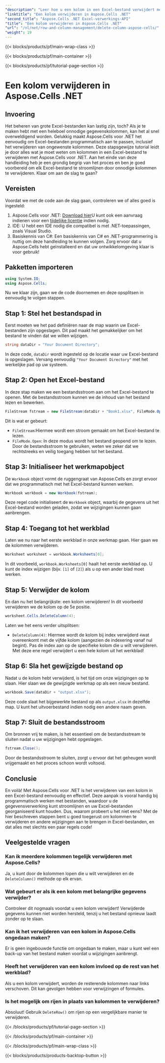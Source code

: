 ```yaml
---
"description": "Leer hoe u een kolom in een Excel-bestand verwijdert met Aspose.Cells voor .NET. Volg onze gedetailleerde, stapsgewijze handleiding om uw Excel-bestandswijzigingen te stroomlijnen."
"linktitle": "Een kolom verwijderen in Aspose.Cells .NET"
"second_title": "Aspose.Cells .NET Excel-verwerkings-API"
"title": "Een kolom verwijderen in Aspose.Cells .NET"
"url": "/nl/net/row-and-column-management/delete-column-aspose-cells/"
"weight": 19
---
```


{{< blocks/products/pf/main-wrap-class >}}

{{< blocks/products/pf/main-container >}}

{{< blocks/products/pf/tutorial-page-section >}}

# Een kolom verwijderen in Aspose.Cells .NET

## Invoering
Het beheren van grote Excel-bestanden kan lastig zijn, toch? Als je te maken hebt met een heleboel onnodige gegevenskolommen, kan het al snel overweldigend worden. Gelukkig maakt Aspose.Cells voor .NET het eenvoudig om Excel-bestanden programmatisch aan te passen, inclusief het verwijderen van ongewenste kolommen. Deze stapsgewijze tutorial leidt je door alles wat je moet weten om kolommen in een Excel-bestand te verwijderen met Aspose.Cells voor .NET.
Aan het einde van deze handleiding heb je een grondig begrip van het proces en ben je goed voorbereid om elk Excel-bestand te stroomlijnen door onnodige kolommen te verwijderen. Klaar om aan de slag te gaan?
## Vereisten
Voordat we met de code aan de slag gaan, controleren we of alles goed is ingesteld:
1. Aspose.Cells voor .NET: [Download hier](https://releases.aspose.com/cells/net/)U kunt ook een aanvraag indienen voor een [tijdelijke licentie](https://purchase.aspose.com/temporary-license/) indien nodig.
2. IDE: U hebt een IDE nodig die compatibel is met .NET-toepassingen, zoals Visual Studio.
3. Basiskennis van C#: Een basiskennis van C# en .NET-programmering is nuttig om deze handleiding te kunnen volgen.
Zorg ervoor dat u Aspose.Cells hebt geïnstalleerd en dat uw ontwikkelomgeving klaar is voor gebruik!
## Pakketten importeren
```csharp
using System.IO;
using Aspose.Cells;
```
Nu we klaar zijn, gaan we de code doornemen en deze opsplitsen in eenvoudig te volgen stappen.
## Stap 1: Stel het bestandspad in
Eerst moeten we het pad definiëren naar de map waarin uw Excel-bestanden zijn opgeslagen. Dit pad maakt het gemakkelijker om het bestand te vinden dat we willen wijzigen.
```csharp
string dataDir = "Your Document Directory";
```
In deze code, `dataDir` wordt ingesteld op de locatie waar uw Excel-bestand is opgeslagen. Vervang eenvoudig `"Your Document Directory"` met het werkelijke pad op uw systeem.
## Stap 2: Open het Excel-bestand
In deze stap maken we een bestandsstroom aan om het Excel-bestand te openen. Met de bestandsstroom kunnen we de inhoud van het bestand lezen en bewerken.
```csharp
FileStream fstream = new FileStream(dataDir + "Book1.xlsx", FileMode.Open);
```
Dit is wat er gebeurt:
- `FileStream`:Hiermee wordt een stroom gemaakt om het Excel-bestand te lezen.
- `FileMode.Open`: In deze modus wordt het bestand geopend om te lezen.
Door de bestandsstroom te gebruiken, weten we zeker dat we rechtstreeks en veilig toegang hebben tot het bestand.
## Stap 3: Initialiseer het werkmapobject
De `Workbook` object vormt de ruggengraat van Aspose.Cells en zorgt ervoor dat we programmatisch met het Excel-bestand kunnen werken.
```csharp
Workbook workbook = new Workbook(fstream);
```
Deze regel code initialiseert de `Workbook` object, waarbij de gegevens uit het Excel-bestand worden geladen, zodat we wijzigingen kunnen gaan aanbrengen.
## Stap 4: Toegang tot het werkblad
Laten we nu naar het eerste werkblad in onze werkmap gaan. Hier gaan we de kolommen verwijderen.
```csharp
Worksheet worksheet = workbook.Worksheets[0];
```
In dit voorbeeld, `workbook.Worksheets[0]` haalt het eerste werkblad op. U kunt de index wijzigen (bijv. `[1]` of `[2]`) als u op een ander blad moet werken.
## Stap 5: Verwijder de kolom
En dan nu het belangrijkste: een kolom verwijderen! In dit voorbeeld verwijderen we de kolom op de 5e positie.
```csharp
worksheet.Cells.DeleteColumn(4);
```
Laten we het eens verder uitsplitsen:
- `DeleteColumn(4)`: Hiermee wordt de kolom bij index verwijderd `4`wat overeenkomt met de vijfde kolom (aangezien de indexering vanaf nul begint). Pas de index aan op de specifieke kolom die u wilt verwijderen.
Met deze ene regel verwijdert u een hele kolom uit het werkblad!
## Stap 6: Sla het gewijzigde bestand op
Nadat u de kolom hebt verwijderd, is het tijd om onze wijzigingen op te slaan. Hier slaan we de gewijzigde werkmap op als een nieuw bestand.
```csharp
workbook.Save(dataDir + "output.xlsx");
```
Deze code slaat het bijgewerkte bestand op als `output.xlsx` in dezelfde map. U kunt het uitvoerbestand indien nodig een andere naam geven.
## Stap 7: Sluit de bestandsstroom
Om bronnen vrij te maken, is het essentieel om de bestandsstream te sluiten nadat u uw wijzigingen hebt opgeslagen.
```csharp
fstream.Close();
```
Door de bestandsstroom te sluiten, zorgt u ervoor dat het geheugen wordt vrijgemaakt en het proces schoon wordt voltooid.
## Conclusie
En voilà! Met Aspose.Cells voor .NET is het verwijderen van een kolom in een Excel-bestand eenvoudig en effectief. Deze aanpak is vooral handig bij programmatisch werken met bestanden, waardoor u de gegevensverwerking kunt stroomlijnen en uw Excel-bestanden georganiseerd kunt houden. 
Dus, waarom probeert u het niet eens? Met de hier beschreven stappen bent u goed toegerust om kolommen te verwijderen en andere wijzigingen aan te brengen in Excel-bestanden, en dat alles met slechts een paar regels code!
## Veelgestelde vragen
### Kan ik meerdere kolommen tegelijk verwijderen met Aspose.Cells?  
Ja, u kunt door de kolommen lopen die u wilt verwijderen en de `DeleteColumn()` methode op elk ervan.
### Wat gebeurt er als ik een kolom met belangrijke gegevens verwijder?  
Controleer dit nogmaals voordat u een kolom verwijdert! Verwijderde gegevens kunnen niet worden hersteld, tenzij u het bestand opnieuw laadt zonder op te slaan.
### Kan ik het verwijderen van een kolom in Aspose.Cells ongedaan maken?  
Er is geen ingebouwde functie om ongedaan te maken, maar u kunt wel een back-up van het bestand maken voordat u wijzigingen aanbrengt.
### Heeft het verwijderen van een kolom invloed op de rest van het werkblad?  
Als u een kolom verwijdert, worden de resterende kolommen naar links verschoven. Dit kan gevolgen hebben voor verwijzingen of formules.
### Is het mogelijk om rijen in plaats van kolommen te verwijderen?  
Absoluut! Gebruik `DeleteRow()` om rijen op een vergelijkbare manier te verwijderen.

{{< /blocks/products/pf/tutorial-page-section >}}

{{< /blocks/products/pf/main-container >}}

{{< /blocks/products/pf/main-wrap-class >}}

{{< blocks/products/products-backtop-button >}}